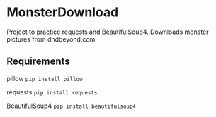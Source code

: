 # MonsterDownload
Project to practice requests and BeautifulSoup4. Downloads monster pictures from dndbeyond.com

## Requirements
pillow `pip install pillow`

requests `pip install requests`

BeautifulSoup4 `pip install beautifulsoup4`